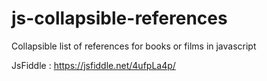 # js-collapsible-references
Collapsible list of references for books or films in javascript

JsFiddle : https://jsfiddle.net/4ufpLa4p/
